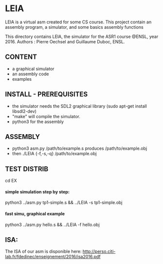 # LEIA
LEIA is a virtual asm created for some CS course. This project contain an assembly program, a simulator, and some basics assembly functions


This directory contains LEIA, the simulator for the ASR1 course @ENSL,
year 2016.
Authors : Pierre Oechsel and Guillaume Duboc, ENSL.

## CONTENT
- a graphical simulator
- an assembly code
- examples

## INSTALL - PREREQUISITES
- the simulator needs the SDL2 graphical library (sudo apt-get install libsdl2-dev)
- "make" will compile the simulator. 
- python3 for the assembly

## ASSEMBLY
- python3 asm.py /path/to/example.s produces /path/to/example.obj
- then ./LEIA {-f,-s,-q} /path/to/example.obj

## TEST DISTRIB
cd EX 

#### simple simulation step by step:
python3 ../asm.py tp1-simple.s && ../LEIA -s tp1-simple.obj

#### fast simu, graphical example
python3 ../asm.py hello.s && ../LEIA -f hello.obj 


## ISA:
The ISA of our asm is disponible here:
http://perso.citi-lab.fr/fdedinec/enseignement/2016/isa2016.pdf
